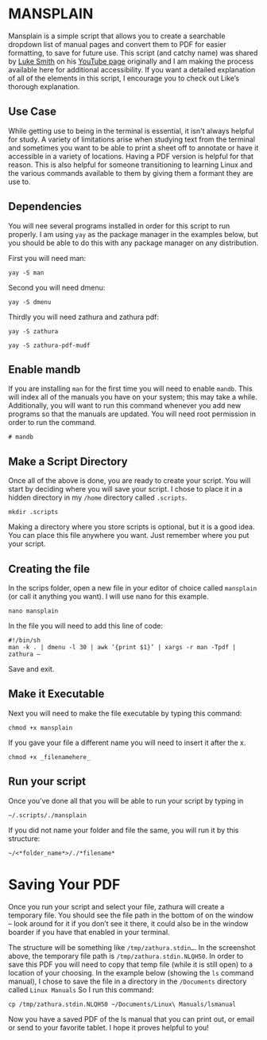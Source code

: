 # MANSPLAIN

Mansplain is a simple script that allows you to create a searchable dropdown list of manual pages and convert them to PDF for easier formatting, to save for future use. This script (and catchy name) was shared by [Luke Smith](https://github.com/LukeSmithxyz) on his [YouTube page](https://www.youtube.com/watch?v=8E8sUNHdzG8&t=4s) originally and I am making the process available here for additional accessibility. If you want a detailed explanation of all of the elements in this script, I encourage you to check out Like’s thorough explanation.

## Use Case

While getting use to being in the terminal is essential, it isn't always helpful for study. A variety of limitations arise when studying text from the terminal and sometimes you want to be able to print a sheet off to annotate or have it accessible in a variety of locations. Having a PDF version is helpful for that reason. This is also helpful for someone transitioning to learning Linux and the various commands available to them by giving them a formant they are use to.

## Dependencies

You will nee several programs installed in order for this script to run properly. I am using ```yay``` as the package manager in the examples below, but you should be able to do this with any package manager on any distribution.

First you will need man:

```
yay -S man 
```

Second you will need dmenu:

```
yay -S dmenu
```

Thirdly you will need zathura and zathura pdf:

```
yay -S zathura 
```

```
yay -S zathura-pdf-mudf
```

## Enable mandb
If you are installing ```man``` for the first time you will need to enable ```mandb```. This will index all of the manuals you have on your system; this may take a while. Additionally, you will want to run this command whenever you add new programs so that the manuals are updated. You will need root permission in order to run the command.
```
# mandb
```
## Make a Script Directory

Once all of the above is done, you are ready to create your script. You will start by deciding where you will save your script. I chose to place it in a hidden directory in my ```/home``` directory called ```.scripts```. 
```
mkdir .scripts
```
Making a directory where you store scripts is optional, but it is a good idea. You can place this file anywhere you want. Just remember where you put your script.

## Creating the file

In the scrips folder, open a new file in your editor of choice called ```mansplain``` (or call it anything you want). I will use nano for this example.

```
nano mansplain
```

In the file you will need to add this line of code:

```
#!/bin/sh
man -k . | dmenu -l 30 | awk ‘{print $1}’ | xargs -r man -Tpdf | zathura –
```
Save and exit.

## Make it Executable
Next you will need to make the file executable by typing this command:

```
chmod +x mansplain 
```
If you gave your file a different name you will need to insert it after the x.

```
chmod +x _filenamehere_
```

## Run your script
Once you’ve done all that you will be able to run your script by typing in 

```
~/.scripts/./mansplain
```

If you did not name your folder and file the same, you will run it by this structure:

```
~/<*folder_name*>/./*filename*
```
# Saving Your PDF

Once you run your script and select your file, zathura will create a temporary file. You should see the file path in the bottom of on the window – look around for it if you don’t see it there, it could also be in the window boarder if you have that enabled in your terminal. 

The structure will be something like ```/tmp/zathura.stdin…```. In the screenshot above, the temporary file path is ```/tmp/zathura.stdin.NLQH50```. In order to save this PDF you will need to copy that temp file (while it is still open) to a location of your choosing. In the example below (showing the ```ls``` command manual), I chose to save the file in a directory in the ```/Documents``` directory called ```Linux Manuals``` So I run this command:

```
cp /tmp/zathura.stdin.NLQH50 ~/Documents/Linux\ Manuals/lsmanual
```
Now you have a saved PDF of the ls manual that you can print out, or email or send to your favorite tablet. I hope it proves helpful to you!
